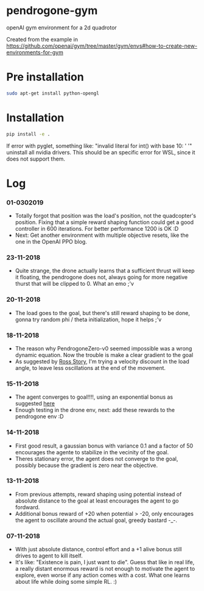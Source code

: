 # pendrogone-gym
openAI gym environment for a 2d quadrotor

Created from the example in https://github.com/openai/gym/tree/master/gym/envs#how-to-create-new-environments-for-gym

# Pre installation
```bash
sudo apt-get install python-opengl
```

# Installation

```bash
pip install -e .
```

If error with pyglet, something like: "invalid literal for int() with base 10: ' '" uninstall all nvidia drivers. This should be an specific error for WSL, since it does not support them.

# Log

### 01-0302019
- Totally forgot that position was the load's position, not the quadcopter's position. Fixing that a simple reward shaping function could get a good controller in 600 iterations. For better performance 1200 is OK :D
- Next: Get another environment with multiple objective resets, like the one in the OpenAI PPO blog.

### 23-11-2018
- Quite strange, the drone actually learns that a sufficient thrust will keep it floating, the pendrogone does not, always going for more negative thurst that will be clipped to 0. What an emo ;'v

### 20-11-2018
- The load goes to the goal, but there's still reward shaping to be done, gonna try random phi / theta initialization, hope it helps ;'v

### 18-11-2018
- The reason why PendrogoneZero-v0 seemed impossible was a wrong dynamic equation. Now the trouble is make a clear gradient to the goal
- As suggested by [Ross Story](https://www.youtube.com/watch?v=0R3PnJEisqk), I'm trying a velocity discount in the load angle, to leave less oscillations at the end of the movement.
### 15-11-2018
- The agent converges to goal!!!!, using an exponential bonus as suggested [here](https://medium.com/@BonsaiAI/deep-reinforcement-learning-models-tips-tricks-for-writing-reward-functions-a84fe525e8e0)
- Enough testing in the drone env, next: add these rewards to the pendrogone env :D

### 14-11-2018
- First good result, a gaussian bonus with variance 0.1 and a factor of 50 encourages the agente to stabilize in the vecinity of the goal.
- Theres stationary error, the agent does not converge to the goal, possibly because the gradient is zero near the objective.

### 13-11-2018
- From previous attempts, reward shaping using potential instead of absolute distance to the goal at least encourages the agent to go fordward.
- Additional bonus reward of +20 when potential > -20, only encourages the agent to oscillate around the actual goal, greedy bastard -_-.

### 07-11-2018
- With just absolute distance, control effort and a +1 alive bonus still drives to agent to kill itself.
- It's like: "Existence is pain, I just want to die". Guess that like in real life, a really distant enormous reward is not enough to motivate the agent to explore, even worse if any action comes with a cost. What one learns about life while doing some simple RL. :)
